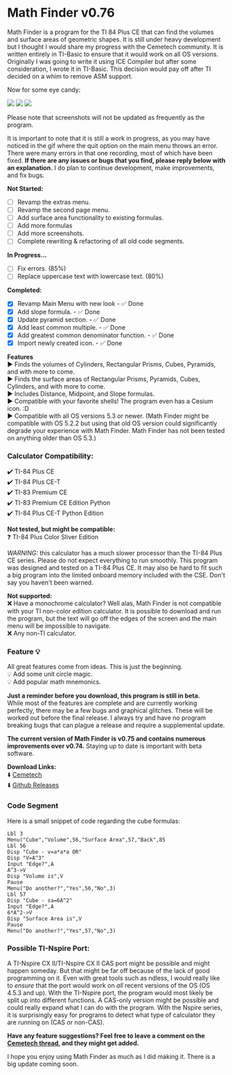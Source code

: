 # Math Finder v0.76
Math Finder is a program for the TI 84 Plus CE that can find the volumes and surface areas of geometric shapes. It is still under heavy development but I thought I would share my progress with the Cemetech community. It is written entirely in TI-Basic to ensure that it would work on all OS versions. Originally I was going to write it using ICE Compiler but after some consideration, I wrote it in TI-Basic. This decision would pay off after TI decided on a whim to remove ASM support.

Now for some eye candy:

![](https://i.imgur.com/IWB4n1Z.png) ![](https://i.imgur.com/k1ypOto.png) ![](https://i.imgur.com/GDTZtM6.png)

Please note that screenshots will not be updated as frequently as the program.  

It is important to note that it is still a work in progress, as you may have noticed in the gif where the quit option on the main menu throws an error. There were many errors in that one recording, most of which have been fixed. **If there are any issues or bugs that you find, please reply below with an explanation.** I do plan to continue development, make improvements, and fix bugs.  

**Not Started:**  
- [ ] Revamp the extras menu.  
- [ ] Revamp the second page menu.  
- [ ] Add surface area functionality to existing formulas.  
- [ ] Add more formulas  
- [ ] Add more screenshots.  
- [ ] Complete rewriting & refactoring of all old code segments.  

**In Progress...**  
- [ ] Fix errors. (85%)  
- [ ] Replace uppercase text with lowercase text. (80%)

**Completed:**
- [X] Revamp Main Menu with new look - ✅ Done  
- [X] Add slope formula. - ✅ Done  
- [X] Update pyramid section. - ✅ Done  
- [X] Add least common multiple. - ✅ Done  
- [X] Add greatest common denominator function. - ✅ Done  
- [X] Import newly created icon. - ✅ Done  

**Features**  
▶️ Finds the volumes of Cylinders, Rectangular Prisms, Cubes, Pyramids, and with more to come.  
▶️ Finds the surface areas of Rectangular Prisms, Pyramids, Cubes, Cylinders, and with more to come.  
▶️ Includes Distance, Midpoint, and Slope formulas.  
▶️ Compatible with your favorite shells! The program even has a Cesium icon. :D  
▶️ Compatible with all OS versions 5.3 or newer. (Math Finder might be compatible with OS 5.2.2 but using that old OS version could significantly degrade your experience with Math Finder. Math Finder has not been tested on anything older than OS 5.3.)  

### Calculator Compatibility:
✔️ TI-84 Plus CE  
✔️ TI-84 Plus CE-T  
✔️ TI-83 Premium CE  
✔️ TI-83 Premium CE Edition Python  
✔️ TI-84 Plus CE-T Python Edition  

**Not tested, but might be compatible:**  
❓ TI-84 Plus Color Sliver Edition  

*WARNING:* this calculator has a much slower processor than the TI-84 Plus CE series. Please do not expect everything to run smoothly. This program was designed and tested on a TI-84 Plus CE. It may also be hard to fit such a big program into the limited onboard memory included with the CSE. Don't say you haven't been warned.  

**Not supported:**  
❌ Have a monochrome calculator? Well alas, Math Finder is not compatible with your TI non-color edition calculator. It is possible to download and run the program, but the text will go off the edges of the screen and the main menu will be impossible to navigate.  
❌ Any non-TI calculator.  

### Feature 💡  
All great features come from ideas. This is just the beginning.  
💡 Add some unit circle magic.  
💡 Add popular math mnemonics.  

**Just a reminder before you download, this program is still in beta.**  
While most of the features are complete and are currently working perfectly, there may be a few bugs and graphical glitches. These will be worked out before the final release. I always try and have no program breaking bugs that can plague a release and require a supplemental update.

**The current version of Math Finder is v0.75 and contains numerous improvements over v0.74.** 
Staying up to date is important with beta software.

**Download Links:**  
⬇️ [Cemetech](http://ceme.tech/DL2028)  
⬇️ [Github Releases](https://github.com/jake01756/Math-Finder/releases)  

### Code Segment
Here is a small snippet of code regarding the cube formulas:

```
Lbl 3
Menu("Cube","Volume",56,"Surface Area",57,"Back",85
Lbl 56
Disp "Cube - v=a*a*a OR"
Disp "V=A^3"
Input "Edge?",A
A^3->V
Disp "Volume is",V
Pause 
Menu("Do another?","Yes",56,"No",3)
Lbl 57
Disp "Cube - sa=6A^2"
Input "Edge?",A
6*A^2->V
Disp "Surface Area is",V
Pause 
Menu("Do another?","Yes",57,"No",3)
```

### Possible TI-Nspire Port:

A TI-Nspire CX II/TI-Nspire CX II CAS port might be possible and might happen someday. But that might be far off because of the lack of good programming on it. Even with great tools such as ndless, I would really like to *ensure* that the port would work on *all* recent versions of the OS (OS 4.5.3 and up). With the TI-Nspire port, the program would most likely be split up into different functions. A CAS-only version might be possible and could really expand what I can do with the program. With the Nspire series, it is surprisingly easy for programs to detect what type of calculator they are running on (CAS or non-CAS).

**Have any feature suggestions? Feel free to leave a comment on the [Cemetech thread](https://www.cemetech.net/forum/viewtopic.php?p=287950), and they might get added.**

I hope you enjoy using Math Finder as much as I did making it. There is a big update coming soon.
